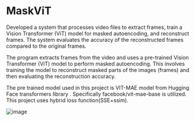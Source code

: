 # MaskViT

Developed a system that processes video files to extract frames, train a Vision Transformer (ViT) model for masked autoencoding, and reconstruct frames. The system evaluates the accuracy of the reconstructed frames compared to the original frames.

The program extracts frames from the video and uses a pre-trained Vision Transformer (ViT) model to perform masked autoencoding. This involves training the model to reconstruct masked parts of the images (frames) and then evaluating the reconstruction accuracy.

The pre trained model used in this project is VIT-MAE model from Hugging Face transformers library . Specifically  facebook/vit-mae-base is utilized.
This project uses hybrid loss function(SSE+ssim).

![image](https://github.com/user-attachments/assets/7e67331c-b900-465f-ac66-0fe70c96a4ca)

